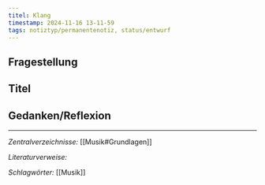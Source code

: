 ```yaml
---
titel: Klang
timestamp: 2024-11-16 13-11-59
tags: notiztyp/permanentenotiz, status/entwurf
---
```


## Fragestellung

## Titel

## Gedanken/Reflexion

---
*Zentralverzeichnisse:*
[[Musik#Grundlagen]]

*Literaturverweise:*

*Schlagwörter:*
[[Musik]]
